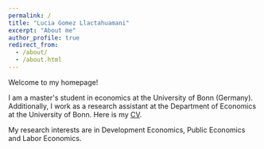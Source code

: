 ```yaml
---
permalink: /
title: "Lucia Gomez Llactahuamani"
excerpt: "About me"
author_profile: true
redirect_from: 
  - /about/
  - /about.html
---
```


Welcome to my homepage!

I am a master's student in economics at the University of Bonn (Germany). Additionally, I work as a research assistant at the Department of Economics at the University of Bonn. Here is my <a href="/images/CV.pdf" target="_blank">CV</a>.

 My research interests are in Development Economics, Public Economics and Labor Economics. 
 
 
